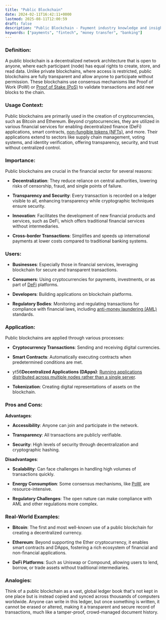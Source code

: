 ```yaml
---
title: "Public Blockchain"
date: 2024-02-11T16:42:11+0000
lastmod: 2025-08-11T12:00:59
draft: false
description: "Public Blockchain - Payment industry knowledge and insights"
keywords: ["payments", "fintech", "money transfer", "banking"]
---
```


### Definition:

A public blockchain is a decentralized network architecture that is open to anyone, where each participant (node) has equal rights to create, store, and read data. Unlike private blockchains, where access is restricted, public blockchains are fully transparent and allow anyone to participate without permission. These blockchains use consensus mechanisms like Proof of Work (PoW) or [Proof of Stake (PoS)](https://faisalkhanllc.xyz/resources/payments-wiki/p/proof-of-stake-pos/) to validate transactions and add new blocks to the chain.

### Usage Context:

Public blockchains are primarily used in the creation of cryptocurrencies, such as Bitcoin and Ethereum. Beyond cryptocurrencies, they are utilized in various financial services for enabling decentralized finance (DeFi) applications, smart contracts, [non-fungible tokens (NFTs)](https://faisalkhanllc.xyz/resources/payments-wiki/n/nft-non-fungible-tokens/), and more. Their applications extend to sectors like supply chain management, voting systems, and identity verification, offering transparency, security, and trust without centralized control.

### Importance:

Public blockchains are crucial in the financial sector for several reasons:

- **Decentralization**: They reduce reliance on central authorities, lowering risks of censorship, fraud, and single points of failure.

- **Transparency and Security**: Every transaction is recorded on a ledger visible to all, enhancing transparency while cryptographic techniques ensure security.

- **Innovation**: Facilitates the development of new financial products and services, such as DeFi, which offers traditional financial services without intermediaries.

- **Cross-border Transactions**: Simplifies and speeds up international payments at lower costs compared to traditional banking systems.

### Users:

- **Businesses**: Especially those in financial services, leveraging blockchain for secure and transparent transactions.

- **Consumers**: Using cryptocurrencies for payments, investments, or as part of [DeFi](https://faisalkhanllc.xyz/resources/payments-wiki/d/decentralized-finance-defi/) platforms.

- **Developers**: Building applications on blockchain platforms.

- **Regulatory Bodies**: Monitoring and regulating transactions for compliance with financial laws, including [anti-money laundering (AML)](https://faisalkhanllc.xyz/resources/payments-wiki/a/anti-money-laundering-aml/) standards.

### Application:

Public blockchains are applied through various processes:

- **Cryptocurrency Transactions**: Sending and receiving digital currencies.

- **Smart Contracts**: Automatically executing contracts when predetermined conditions are met.

- yt56**Decentralized Applications (DApps)**: [Running applications distributed across multiple nodes rather than a single server](https://faisalkhanllc.xyz/resources/payments-wiki/d/decentralized-applications-dapps/).

- **Tokenization**: Creating digital representations of assets on the blockchain.

### Pros and Cons:

**Advantages**:

- **Accessibility**: Anyone can join and participate in the network.

- **Transparency**: All transactions are publicly verifiable.

- **Security**: High levels of security through decentralization and cryptographic hashing.

**Disadvantages**:

- **Scalability**: Can face challenges in handling high volumes of transactions quickly.

- **Energy Consumption**: Some consensus mechanisms, like [PoW](https://faisalkhanllc.xyz/resources/payments-wiki/p/proof-of-work-pow/), are resource-intensive.

- **Regulatory Challenges**: The open nature can make compliance with AML and other regulations more complex.

### Real-World Examples:

- **Bitcoin**: The first and most well-known use of a public blockchain for creating a decentralized currency.

- **Ethereum**: Beyond supporting the Ether cryptocurrency, it enables smart contracts and DApps, fostering a rich ecosystem of financial and non-financial applications.

- **DeFi Platforms**: Such as Uniswap or Compound, allowing users to lend, borrow, or trade assets without traditional intermediaries.

### Analogies:

Think of a public blockchain as a vast, global ledger book that's not kept in one place but is instead copied and synced across thousands of computers worldwide. Anyone can write in this ledger, but once something is written, it cannot be erased or altered, making it a transparent and secure record of transactions, much like a tamper-proof, crowd-managed document history.